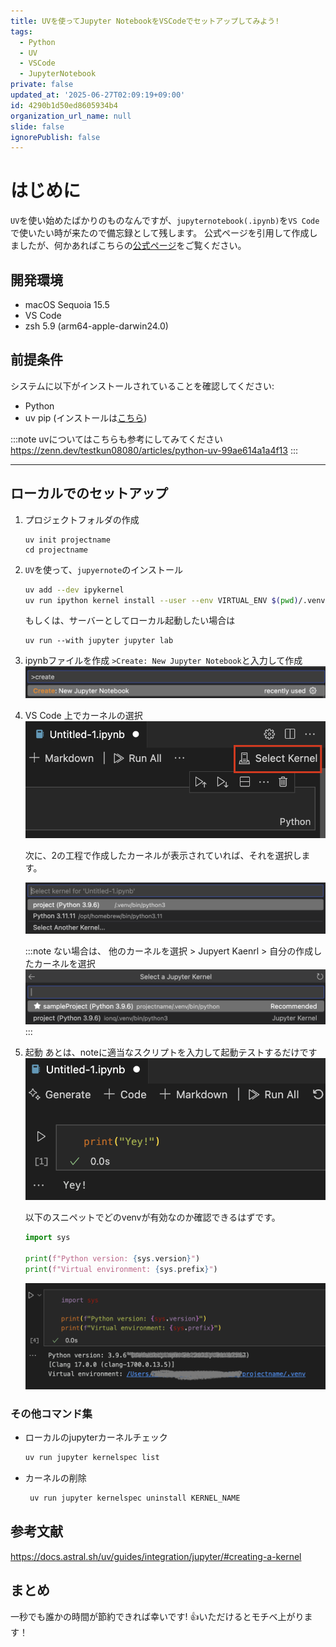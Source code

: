 ```yaml
---
title: UVを使ってJupyter NotebookをVSCodeでセットアップしてみよう!
tags:
  - Python
  - UV
  - VSCode
  - JupyterNotebook
private: false
updated_at: '2025-06-27T02:09:19+09:00'
id: 4290b1d50ed8605934b4
organization_url_name: null
slide: false
ignorePublish: false
---
```



# はじめに
`UV`を使い始めたばかりのものなんですが、`jupyternotebook(.ipynb)`を`VS Code`で使いたい時が来たので備忘録として残します。
公式ページを引用して作成しましたが、何かあればこちらの[公式ページ](https://docs.astral.sh/uv/guides/integration/jupyter/#creating-a-kernel)をご覧ください。

## 開発環境
- macOS Sequoia 15.5
- VS Code
- zsh 5.9 (arm64-apple-darwin24.0)


## 前提条件
システムに以下がインストールされていることを確認してください:

- Python
- uv pip (インストールは[こちら](https://docs.astral.sh/uv/getting-started/installation/))

:::note
uvについてはこちらも参考にしてみてください
https://zenn.dev/testkun08080/articles/python-uv-99ae614a1a4f13
:::

---

## ローカルでのセットアップ

1. プロジェクトフォルダの作成
   ```
   uv init projectname
   cd projectname
   ```

2. `UV`を使って、`jupyernote`のインストール
    ```zsh
    uv add --dev ipykernel
    uv run ipython kernel install --user --env VIRTUAL_ENV $(pwd)/.venv --name=KERNEL_NAME
    ```

    もしくは、サーバーとしてローカル起動したい場合は

    ```
    uv run --with jupyter jupyter lab
    ```

3. ipynbファイルを作成
   `>Create: New Jupyter Notebook`と入力して作成
    ![Create: New Jupyter Notebook](https://raw.githubusercontent.com/testkun08080/zenn-docs/refs/heads/main/images/jupyter-uv-ce1947d831c85e/ss-a.png)


4. VS Code 上でカーネルの選択
   ![カーネルの選択](https://raw.githubusercontent.com/testkun08080/zenn-docs/refs/heads/main/images/jupyter-uv-ce1947d831c85e/ss-b.png)

   次に、2の工程で作成したカーネルが表示されていれば、それを選択します。

   ![カーネルの選択](https://raw.githubusercontent.com/testkun08080/zenn-docs/refs/heads/main/images/jupyter-uv-ce1947d831c85e/ss-d.png)

   :::note
   ない場合は、
   他のカーネルを選択 > Jupyert Kaenrl > 自分の作成したカーネルを選択
   ![カーネルの選択](https://raw.githubusercontent.com/testkun08080/zenn-docs/refs/heads/main/images/jupyter-uv-ce1947d831c85e/ss-e.png)
   :::

5. 起動
   あとは、noteに適当なスクリプトを入力して起動テストするだけです
   ![起動テスト](https://raw.githubusercontent.com/testkun08080/zenn-docs/refs/heads/main/images/jupyter-uv-ce1947d831c85e/ss-c.png)

   以下のスニペットでどのvenvが有効なのか確認できるはずです。
   ```python
   import sys

   print(f"Python version: {sys.version}")
   print(f"Virtual environment: {sys.prefix}")
   ```
   ![環境確認](https://raw.githubusercontent.com/testkun08080/zenn-docs/refs/heads/main/images/jupyter-uv-ce1947d831c85e/ss-f.png)

### その他コマンド集

- ローカルのjupyterカーネルチェック
  ```zsh
  uv run jupyter kernelspec list
  ```
- カーネルの削除
  ```zsh
   uv run jupyter kernelspec uninstall KERNEL_NAME
  ```

## 参考文献
https://docs.astral.sh/uv/guides/integration/jupyter/#creating-a-kernel


## まとめ
一秒でも誰かの時間が節約できれば幸いです!
👍いただけるとモチベ上がります！
